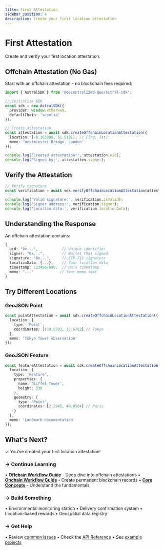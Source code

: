 ```yaml
---
title: First Attestation
sidebar_position: 4
description: Create your first location attestation
---
```


# First Attestation

Create and verify your first location attestation.

## Offchain Attestation (No Gas)

Start with an offchain attestation - no blockchain fees required:

```typescript
import { AstralSDK } from '@decentralized-geo/astral-sdk';

// Initialize SDK
const sdk = new AstralSDK({ 
  provider: window.ethereum,
  defaultChain: 'sepolia' 
});

// Create attestation
const attestation = await sdk.createOffchainLocationAttestation({
  location: [-0.163808, 51.5101], // [lng, lat]
  memo: 'Westminster Bridge, London'
});

console.log('Created attestation:', attestation.uid);
console.log('Signed by:', attestation.signer);
```

## Verify the Attestation

```typescript
// Verify signature
const verification = await sdk.verifyOffchainLocationAttestation(attestation);

console.log('Valid signature:', verification.isValid);
console.log('Signer address:', verification.signer);
console.log('Location data:', verification.locationData);
```

## Understanding the Response

An offchain attestation contains:

```typescript
{
  uid: "0x...",           // Unique identifier
  signer: "0x...",        // Wallet that signed
  signature: "0x...",     // EIP-712 signature
  locationData: {...},    // Your location data
  timestamp: 1234567890,  // Unix timestamp
  memo: "..."            // Your memo text
}
```

## Try Different Locations

### GeoJSON Point

```typescript
const pointAttestation = await sdk.createOffchainLocationAttestation({
  location: {
    type: 'Point',
    coordinates: [139.6503, 35.6762] // Tokyo
  },
  memo: 'Tokyo Tower observation'
});
```

### GeoJSON Feature

```typescript
const featureAttestation = await sdk.createOffchainLocationAttestation({
  location: {
    type: 'Feature',
    properties: { 
      name: 'Eiffel Tower',
      height: 330 
    },
    geometry: {
      type: 'Point',
      coordinates: [2.2945, 48.8584] // Paris
    }
  },
  memo: 'Landmark documentation'
});
```

## What's Next?

✓ You've created your first location attestation!

### → Continue Learning

• **[Offchain Workflow Guide](/sdk/guides/offchain-workflow)** - Deep dive into offchain attestations
• **[Onchain Workflow Guide](/sdk/guides/onchain-workflow)** - Create permanent blockchain records
• **[Core Concepts](/core-concepts)** - Understand the fundamentals

### → Build Something

• Environmental monitoring station
• Delivery confirmation system
• Location-based rewards
• Geospatial data registry

### → Get Help

• Review [common issues](/sdk/guides/getting-started#troubleshooting)
• Check the [API Reference](/getting-started)
• See [example projects](/examples)